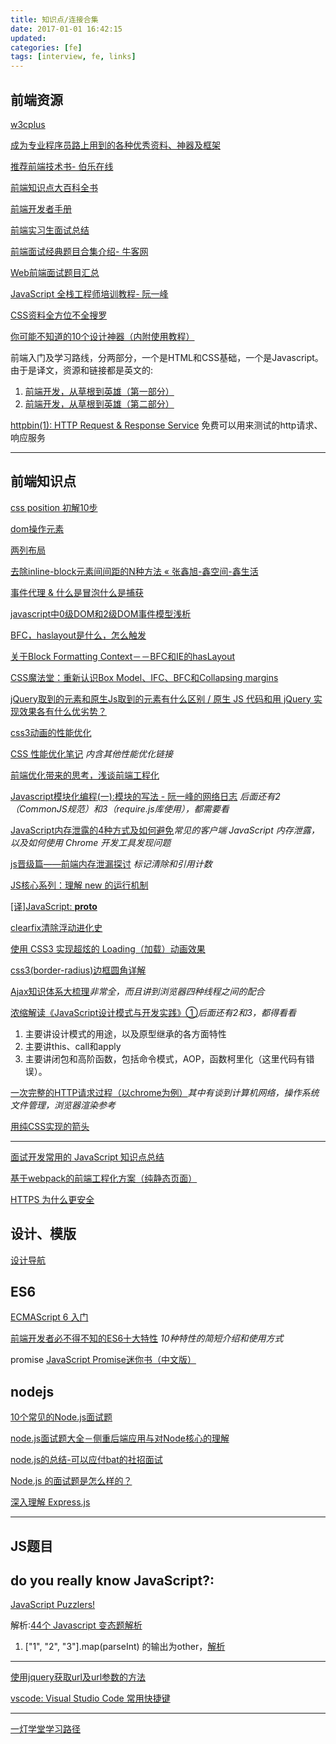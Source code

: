 ```yaml
---
title: 知识点/连接合集
date: 2017-01-01 16:42:15
updated: 
categories: [fe]
tags: [interview, fe, links]
---
```


## 前端资源 ##

[w3cplus](http://www.w3cplus.com/)

[成为专业程序员路上用到的各种优秀资料、神器及框架](https://github.com/stanzhai/be-a-professional-programmer)

[推荐前端技术书- 伯乐在线](https://github.com/jobbole/awesome-web-dev-books)

[前端知识点大百科全书](https://github.com/Wscats/Good-text-Share)

[前端开发者手册](https://dwqs.gitbooks.io/frontenddevhandbook/content/)

[前端实习生面试总结](http://www.cnblogs.com/xiaoruo/p/4665163.html)

[前端面试经典题目合集介绍- 牛客网](https://www.nowcoder.com/ta/front-end-interview?query=&asc=true&order=&page=1)

[Web前端面试题目汇总](http://www.cnblogs.com/bigboyLin/p/5272902.html)

[JavaScript 全栈工程师培训教程- 阮一峰](http://www.ruanyifeng.com/blog/2016/11/javascript.html)

[CSS资料全方位不全搜罗](https://zhuanlan.zhihu.com/p/25263081)

[你可能不知道的10个设计神器（内附使用教程）](http://www.zcool.com.cn/article/ZNDM4NjY4.html)

前端入门及学习路线，分两部分，一个是HTML和CSS基础，一个是Javascript。由于是译文，资源和链接都是英文的:
1. [前端开发，从草根到英雄（第一部分）](http://www.jianshu.com/p/8e639ae10dfe#)
2. [前端开发，从草根到英雄（第二部分）](http://www.jianshu.com/p/e2be2bb9d229)

[httpbin(1): HTTP Request & Response Service](http://httpbin.org/) 免费可以用来测试的http请求、响应服务

---

## 前端知识点 ##

[css position 初解10步](http://blog.jobbole.com/49320/)

[dom操作元素]()

[两列布局](https://segmentfault.com/q/1010000002709361?_ea=600759)

[去除inline-block元素间间距的N种方法 « 张鑫旭-鑫空间-鑫生活](http://www.zhangxinxu.com/wordpress/2012/04/inline-block-space-remove-%E5%8E%BB%E9%99%A4%E9%97%B4%E8%B7%9D/)

[事件代理 & 什么是冒泡什么是捕获](http://www.cnblogs.com/owenChen/archive/2013/02/18/2915521.html)

[javascript中0级DOM和2级DOM事件模型浅析](http://blog.csdn.net/sixwinds/article/details/5656413)

[BFC，haslayout是什么，怎么触发](http://www.cnblogs.com/fsjohnhuang/p/5291166.html)

[关于Block Formatting Context－－BFC和IE的hasLayout](http://www.cnblogs.com/pigtail/archive/2013/01/23/2871627.html)

[CSS魔法堂：重新认识Box Model、IFC、BFC和Collapsing margins](http://www.cnblogs.com/fsjohnhuang/p/5259121.html)

[jQuery取到的元素和原生Js取到的元素有什么区别 / 原生 JS 代码和用 jQuery 实现效果各有什么优劣势？](https://www.zhihu.com/question/20271079)

[css3动画的性能优化](https://segmentfault.com/a/1190000000490328)

[CSS 性能优化笔记](https://segmentfault.com/a/1190000007336987) *内含其他性能优化链接*

[前端优化带来的思考，浅谈前端工程化](http://www.cnblogs.com/yexiaochai/p/4901341.html)

[Javascript模块化编程(一):模块的写法 - 阮一峰的网络日志](http://www.ruanyifeng.com/blog/2012/10/javascript_module.html) *后面还有2（CommonJS规范）和3（require.js库使用），都需要看*

[JavaScript内存泄露的4种方式及如何避免](http://developer.51cto.com/art/201605/511624.htm)*常见的客户端 JavaScript 内存泄露，以及如何使用 Chrome 开发工具发现问题*

[js晋级篇——前端内存泄漏探讨](http://www.cnblogs.com/chuaWeb/p/5196330.html) *标记清除和引用计数*

[JS核心系列：理解 new 的运行机制](http://www.cnblogs.com/onepixel/p/5043523.html?utm_source=tuicool&utm_medium=referral)

[[译]JavaScript: __proto__](http://www.cnblogs.com/ziyunfei/archive/2012/10/05/2710955.html)

[clearfix清除浮动进化史](http://www.admin10000.com/document/6259.html)

[使用 CSS3 实现超炫的 Loading（加载）动画效果](http://www.cnblogs.com/lhb25/p/loading-spinners-animated-with-css3.html)

[css3(border-radius)边框圆角详解](http://blog.sina.com.cn/s/blog_61671b520101gelr.html)

[Ajax知识体系大梳理](http://louiszhai.github.io/2016/11/02/ajax/)*非常全，而且讲到浏览器四种线程之间的配合*

[浓缩解读《JavaScript设计模式与开发实践》①](http://www.jianshu.com/p/4829d45eb714)*后面还有2和3，都得看看*
1. 主要讲设计模式的用途，以及原型继承的各方面特性
2. 主要讲this、call和apply
3. 主要讲闭包和高阶函数，包括命令模式，AOP，函数柯里化（这里代码有错误）。

[一次完整的HTTP请求过程（以chrome为例）](http://linux5588.blog.51cto.com/65280/1351007)*其中有谈到计算机网络，操作系统文件管理，浏览器渲染参考*

[用纯CSS实现的箭头](http://ourjs.com/detail/532bc9f36922aa7e1d000001)

---

[面试开发常用的 JavaScript 知识点总结](http://www.codeceo.com/article/about-javascript-knowledge.html)

[基于webpack的前端工程化方案（纯静态页面）](https://github.com/chenli1989/webpack-MultPage-static)

[HTTPS 为什么更安全](https://gold.xitu.io/post/58a8f3295c497d005fbd58b1)


## 设计、模版
[设计导航](http://idesign.qq.com/#!index/feed/id/14)


## ES6 ##

[ECMAScript 6 入门](http://es6.ruanyifeng.com/)

[前端开发者必不得不知的ES6十大特性](http://www.alloyteam.com/2016/03/es6-front-end-developers-will-have-to-know-the-top-ten-properties/?utm_source=tuicool&utm_medium=referral)
*10种特性的简短介绍和使用方式*

promise [JavaScript Promise迷你书（中文版）](http://liubin.org/promises-book/)

## nodejs

[10个常见的Node.js面试题](http://www.admin10000.com/document/6715.html)

[node.js面试题大全－侧重后端应用与对Node核心的理解](http://www.cnblogs.com/meteorcn/p/node_mianshiti_interview_question.html)

[node.js的总结-可以应付bat的社招面试](http://www.cnblogs.com/chaojidan/p/4126894.html)

[Node.js 的面试题是怎么样的？](https://www.zhihu.com/question/24648388)

[深入理解 Express.js](http://blog.jobbole.com/41325/)

---

## JS题目 ##

## do you really know JavaScript?: ##
[JavaScript Puzzlers!](http://javascript-puzzlers.herokuapp.com/)

解析:[44个 Javascript 变态题解析](http://www.admin10000.com/document/9203.html)

1. ["1", "2", "3"].map(parseInt) 的输出为other，[解析](https://segmentfault.com/a/1190000000411840)

---

[使用jquery获取url及url参数的方法](http://www.cnblogs.com/babycool/p/3169058.html)

[vscode: Visual Studio Code 常用快捷键](https://lzw.me/a/vscode-visual-studio-code-shortcut.html)

-----

[一灯学堂学习路径](http://www.yidengxuetang.com/recruit/?f=zhangxinxu.com)